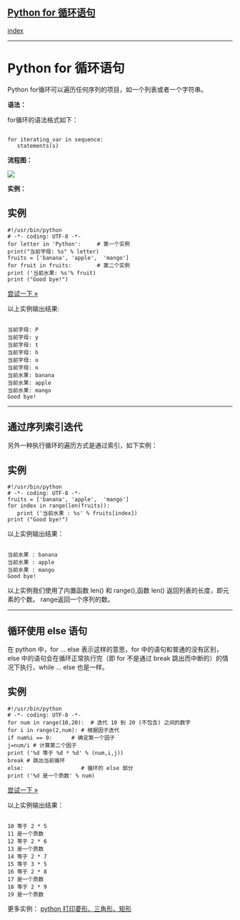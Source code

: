 ## [Python for 循环语句](https://www.runoob.com/python/python-for-loop.html)

[index](目录.md)

---
Python
for 循环语句
===============

Python for循环可以遍历任何序列的项目，如一个列表或者一个字符串。

**语法：**

for循环的语法格式如下：

```

for iterating_var in sequence:
   statements(s)

```

**流程图：**

![](https://www.runoob.com/wp-content/uploads/2013/11/A71EC47E-BC53-4923-8F88-B027937EE2FF.jpg)

**实例：**

实例
--

```
#!/usr/bin/python
# -*- coding: UTF-8 -*-
for letter in 'Python':     # 第一个实例
print("当前字母: %s" % letter)
fruits = ['banana', 'apple',  'mango']
for fruit in fruits:        # 第二个实例
print ('当前水果: %s'% fruit)
print ("Good bye!")
```

  
[尝试一下 »](/try/runcode.php?filename=for_demo1&type=python)

以上实例输出结果:

```

当前字母: P
当前字母: y
当前字母: t
当前字母: h
当前字母: o
当前字母: n
当前水果: banana
当前水果: apple
当前水果: mango
Good bye!

```

  


---

通过序列索引迭代
--------

另外一种执行循环的遍历方式是通过索引，如下实例：

实例
--

```
#!/usr/bin/python
# -*- coding: UTF-8 -*-
fruits = ['banana', 'apple',  'mango']
for index in range(len(fruits)):
   print ('当前水果 : %s' % fruits[index])
print ("Good bye!")
```

以上实例输出结果：

```

当前水果 : banana
当前水果 : apple
当前水果 : mango
Good bye!

```

以上实例我们使用了内置函数 len() 和 range(),函数 len() 返回列表的长度，即元素的个数。
range返回一个序列的数。

  


---

循环使用 else 语句
------------

在 python 中，for … else 表示这样的意思，for 中的语句和普通的没有区别，else 中的语句会在循环正常执行完（即 for 不是通过 break 跳出而中断的）的情况下执行，while … else 也是一样。

实例
--

```
#!/usr/bin/python
# -*- coding: UTF-8 -*-
for num in range(10,20):  # 迭代 10 到 20 (不包含) 之间的数字
for i in range(2,num): # 根据因子迭代
if num%i == 0:      # 确定第一个因子
j=num/i # 计算第二个因子
print ('%d 等于 %d * %d' % (num,i,j))
break # 跳出当前循环
else:                  # 循环的 else 部分
print ('%d 是一个质数' % num)
```

  
[尝试一下 »](/try/runcode.php?filename=for_demo2&type=python)

以上实例输出结果：

```

10 等于 2 * 5
11 是一个质数
12 等于 2 * 6
13 是一个质数
14 等于 2 * 7
15 等于 3 * 5
16 等于 2 * 8
17 是一个质数
18 等于 2 * 9
19 是一个质数

```

更多实例：
[python 打印菱形、三角形、矩形](/w3cnote/prints-diamonds-triangles-rectangles.html)